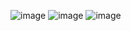 ![image](https://github.com/Domadetronix/final_js/assets/99541511/8d459de4-c19a-4598-b788-9e4a84fbffd2)
![image](https://github.com/Domadetronix/final_js/assets/99541511/fab07dc0-ff3b-41a7-a6b1-06303806b3f0)
![image](https://github.com/Domadetronix/final_js/assets/99541511/41a7c9c7-be53-4927-b297-2542affcf8f0)
